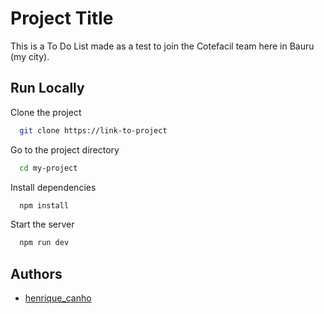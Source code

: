 
# Project Title

This is a To Do List made as a test to join the Cotefacil team here in Bauru (my city).


## Run Locally

Clone the project

```bash
  git clone https://link-to-project
```

Go to the project directory

```bash
  cd my-project
```

Install dependencies

```bash
  npm install
```

Start the server

```bash
  npm run dev
```


## Authors

- [henrique_canho](https://www.github.com/henrique_canho)

